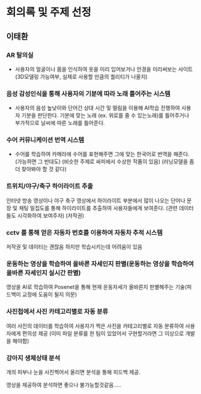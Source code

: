 # 회의록 및 주제 선정


## 이태환
### AR 탈의실
- 사용자의 얼굴이나 몸을 인식하여 옷을 미리 입어보거나 안경을 미리써보는 사이트 (3D모델링 가능여부, 실제로 사용할 만큼의 퀄리티가 나올지)

### 음성 감성인식을 통해 사용자의 기분에 따라 노래 틀어주는 시스템
- 사용자의 음성 높낮이와 단어간 상대 시간 및 떨림을 이용해 AI학습 진행하여 사용자 기분을 판단한다.
기분에 맞는 노래 (ex. 위로를 줄  수 있는노래)를 틀어주거나 부가적으로 날씨에 따른 노래를 틀어준다.



### **수어 커뮤니케이션 번역 시스템**

- 수어를 학습하여 카메라에 수어를 표현해주면 그에 맞는 한국어로 번역을 해준다. (가능하면 그 반대도) (비슷한 주제로 싸피에서 수상한 작품이 있음) (러닝모델을 좀 더 찾아봐야 할 것 같다)

  

### **트위치/야구/축구 하이라이트 추출**

인터넷 방송 영상이나 야구 축구 영상에서 하이라이트 부분에서 많이 나오는 단어나 문장 및 채팅 밀집도를 통해 하이라이트를 추출하여 사용자들에게 보여준다. (관련 데이터들도 시각화하여 보여주자) (저작권)



### cctv 를 통해 얻은 자동차 번호를 이용하여 자동차 추적 시스템

저작권 및 데이터는 괜찮음 하지만 학습시키는데 어려움이 있음

### 운동하는 영상을 학습하여 올바른 자세인지 판별(운동하는 영상을 학습하여 올바른 자세인지 실시간 판별)
영상을 AI로 학습하여 Posenet을 통해 현재 운동자세가 올바른지 판별해주는 기술(피드백이 교정에 도움이 될지 의문)



### 사진첩에서 사진 카테고리별로 자동 분류

여러 사진의 데이터를 학습하여 사용자가 찍은 사진을 카테고리별로 자동 분류하여 사용자에게 편의성 제공 (이미 파일 분류를 한 팀이 있었어서 구현할거라면 그 이상으로 개발을 해야함)

### 강아지 생체상태 분석

개의 피부나 눈을 사진찍어서 올리면 분석을 통해 피드백 제공.

영상을 제공하여 분석하면 좋으나 불가능할것같음.....
